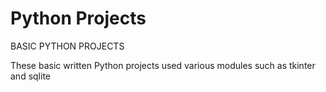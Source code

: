 # Python Projects
 BASIC PYTHON PROJECTS
 
 These basic written Python projects used various modules such as tkinter and sqlite
